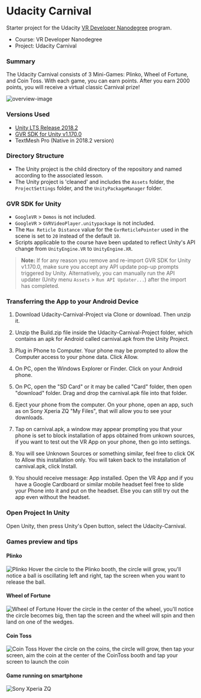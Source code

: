 # Udacity Carnival
Starter project for the Udacity [VR Developer Nanodegree](https://br.udacity.com/course/vr-developer-nanodegree--nd017) program.

- Course: VR Developer Nanodegree
- Project: Udacity Carnival

### Summary
The Udacity Carnival consists of 3 Mini-Games: Plinko, Wheel of Fortune, and Coin Toss. With each game, you can earn points. After you earn 2000 points, you will receive a virtual classic Carnival prize!

![overview-image](https://user-images.githubusercontent.com/13722768/49696955-ae241080-fb98-11e8-8c46-b73301f700a8.JPG)

### Versions Used
- [Unity LTS Release 2018.2](https://store.unity.com/pt/download?ref=personal)
- [GVR SDK for Unity v1.170.0](https://github.com/googlevr/gvr-unity-sdk/releases/tag/v1.170.0)
- TextMesh Pro (Native in 2018.2 version)


### Directory Structure
- The Unity project is the child directory of the repository and named according to the associated lesson.
- The Unity project is 'cleaned' and includes the `Assets` folder, the `ProjectSettings` folder, and the `UnityPackageManager` folder.


### GVR SDK for Unity
- `GoogleVR` > `Demos` is not included.
- `GoogleVR` > `GVRVideoPlayer.unitypackage` is not included.
- The `Max Reticle Distance` value for the `GvrReticlePointer` used in the scene is set to `20` instead of the default `10`.
- Scripts applicable to the course have been updated to reflect Unity's API change from `UnityEngine.VR` to `UnityEngine.XR`.

>**Note:** If for any reason you remove and re-import GVR SDK for Unity v1.170.0, make sure you accept any API update pop-up prompts triggered by Unity. Alternatively, you can manually run the API updater (Unity menu `Assets` > `Run API Updater...`) after the import has completed.

### Transferring the App to your Android Device
1. Download Udacity-Carnival-Project via Clone or download. Then unzip it.

2. Unzip the Build.zip file inside the Udacity-Carnival-Project folder, which contains an apk for Android called carnival.apk from the Unity Project.

3. Plug in Phone to Computer. Your phone may be prompted to allow the Computer access to your phone data. Click Allow.

4. On PC, open the Windows Explorer or Finder. Click on your Android phone.

5. On PC, open the "SD Card" or it may be called "Card" folder, then open "download" folder. Drag and drop the carnival.apk file into that folder.

6. Eject your phone from the computer. On your phone, open an app, such as on Sony Xperia ZQ "My Files", that will allow you to see your downloads.

7. Tap on carnival.apk, a window may appear prompting you that your phone is set to block installation of apps obtained from unkown sources, if you want to test out the VR App on your phone, then go into settings.

8. You will see Unknown Sources or something similar, feel free to click OK to Allow this installation only. You will taken back to the installation of carnival.apk, click Install.

9. You should receive message: App installed. Open the VR App and if you have a Google Cardboard or similar mobile headset feel free to slide your Phone into it and put on the headset. Else you can still try out the app even without the headset.


### Open Project In Unity
Open Unity, then press Unity's Open button, select the Udacity-Carnival.

### Games preview and tips
#### Plinko
![Plinko](https://user-images.githubusercontent.com/13722768/49697748-3fe44b80-fba2-11e8-8f23-8bb71e08a0bb.jpg)
Hover the circle to the Plinko booth, the circle will grow, you'll notice a ball is oscillating left and right, tap the screen when you want to release the ball.

#### Wheel of Fortune
![Wheel of Fortune](https://user-images.githubusercontent.com/13722768/49697749-407ce200-fba2-11e8-9586-5c7b6ad725bd.jpg)
Hover the circle in the center of the wheel, you'll notice the circle becomes big, then tap the screen and the wheel will spin and then land on one of the wedges.

#### Coin Toss
![Coin Toss](https://user-images.githubusercontent.com/13722768/49697747-3fe44b80-fba2-11e8-9c76-0d4c3c059545.jpg)
Hover the circle on the coins, the circle will grow, then tap your screen, aim the coin at the center of the CoinToss booth and tap your screen to launch the coin

#### Game running on smartphone
![Sony Xperia ZQ](https://user-images.githubusercontent.com/13722768/49697746-3fe44b80-fba2-11e8-98d4-bd2ab7565f7e.jpg)

 
